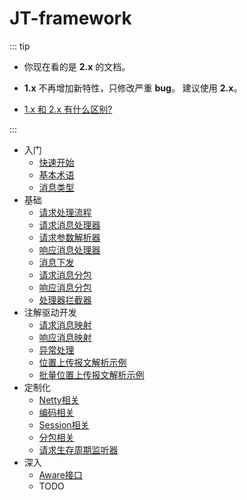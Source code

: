 # JT-framework

::: tip

- 你现在看的是 **2.x** 的文档。

- **1.x** 不再增加新特性，只修改严重 **bug**。 建议使用 **2.x**。

- [1.x 和 2.x 有什么区别?](../../../frequently-asked-questions/what-is-the-difference-between-v1-and-v2.md)

:::

- 入门
    - [快速开始](./quick-start/index.md)
    - [基本术语](./quick-start/terminology.md)
    - [消息类型](./quick-start/jt808-msg-type-parser.md)
- 基础
    - [请求处理流程](./basic/request-processing-overview.md)
    - [请求消息处理器](./basic/request-msg-handler.md)
    - [请求参数解析器](./basic/request-msg-handler-argument-resolver.md)
    - [响应消息处理器](./basic/response-msg-handler.md)
    - [消息下发](./basic/command-sender.md)
    - [请求消息分包](./basic/request-sub-package.md)
    - [响应消息分包](./basic/response-sub-package.md)
    - [处理器拦截器](./basic/handler-interceptor.md)
- 注解驱动开发
    - [请求消息映射](./annotation-based-dev/req-msg-mapping.md)
    - [响应消息映射](./annotation-based-dev/resp-msg-mapping.md)
    - [异常处理](./annotation-based-dev/exception-handler.md)
    - [位置上传报文解析示例](./annotation-based-dev/location-upload-msg-parse-demo.md)
    - [批量位置上传报文解析示例](./annotation-based-dev/location-batch-upload-msg-parse-demo.md)
- 定制化
    - [Netty相关](./customization/netty-config.md)
    - [编码相关](./customization/codec-config.md)
    - [Session相关](./customization/session-config.md)
    - [分包相关](./customization/sub-package-config.md)
    - [请求生存周期监听器](./customization/request-lifecycle-listener.md)
- 深入
    - [Aware接口](./more/aware-interface.md)
    - TODO

